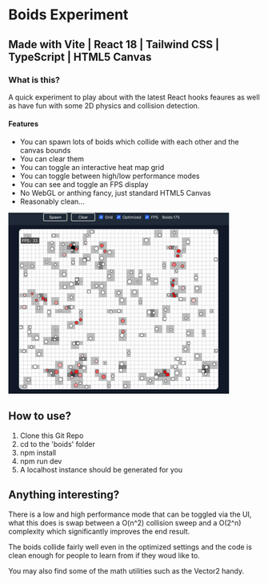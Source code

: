 # Boids Experiment
## Made with Vite | React 18 | Tailwind CSS | TypeScript | HTML5 Canvas

### What is this?

A quick experiment to play about with the latest React hooks feaures as well as
have fun with some 2D physics and collision detection.

#### Features
* You can spawn lots of boids which collide with each other and the canvas bounds
* You can clear them
* You can toggle an interactive heat map grid
* You can toggle between high/low performance modes
* You can see and toggle an FPS display
* No WebGL or anthing fancy, just standard HTML5 Canvas
* Reasonably clean...

![Preview](boids/preview.png)

## How to use?

1. Clone this Git Repo
2. cd to the 'boids' folder
3. npm install
4. npm run dev
5. A localhost instance should be generated for you

## Anything interesting?

There is a low and high performance mode that can be toggled via the UI,
what this does is swap between a O(n^2) collision sweep and a O(2^n) complexity
which significantly improves the end result.

The boids collide fairly well even in the optimized settings and the code is clean
enough for people to learn from if they woud like to.

You may also find some of the math utilities such as the Vector2 handy.

